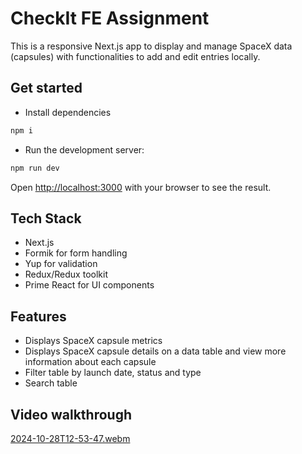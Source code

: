 # CheckIt FE Assignment

This is a responsive Next.js app to display and manage SpaceX data (capsules) with functionalities to add and edit entries locally.

## Get started
- Install dependencies
```bash
npm i
```

- Run the development server:
```bash
npm run dev
```

Open [http://localhost:3000](http://localhost:3000) with your browser to see the result.

## Tech Stack
- Next.js
- Formik for form handling
- Yup for validation
- Redux/Redux toolkit
- Prime React for UI components

## Features
- Displays SpaceX capsule metrics
- Displays SpaceX capsule details on a data table and view more information about each capsule
- Filter table by launch date, status and type
- Search table

## Video walkthrough
[2024-10-28T12-53-47.webm](https://github.com/user-attachments/assets/73c5284a-ed6c-42cc-9ff1-cf3bd371e8d1)

